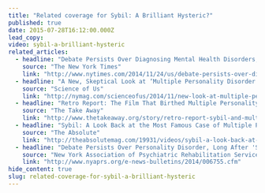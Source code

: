 ```yaml
---
title: "Related coverage for Sybil: A Brilliant Hysteric?"
published: true
date: 2015-07-28T16:12:00.000Z
lead_copy:
video: sybil-a-brilliant-hysteric
related_articles:
  - headline: "Debate Persists Over Diagnosing Mental Health Disorders, Long After ‘Sybil’"
    source: "The New York Times"
    link: "http://www.nytimes.com/2014/11/24/us/debate-persists-over-diagnosing-mental-health-disorders-long-after-sybil.html"
  - headline: "A New, Skeptical Look at ‘Multiple Personality Disorder’"
    source: "Science of Us"
    link: "http://nymag.com/scienceofus/2014/11/new-look-at-multiple-personality-disorder.html"
  - headline: "Retro Report: The Film That Birthed Multiple Personality Disorder"
    source: "The Take Away"
    link: "http://www.thetakeaway.org/story/retro-report-sybil-and-multiple-personality-disorder/"
  - headline: "Sybil: A Look Back at the Most Famous Case of Multiple Personality Disorder"
    source: "The Absolute"
    link: "http://theabsolutemag.com/19931/videos/sybil-a-look-back-at-the-most-famous-case-of-multiple-personality-disorder/"
  - headline: "Debate Persists Over Personality Disorder, Long After 'Sybil'"
    source: "New York Association of Psychiatric Rehabilitation Services"
    link: "http://www.nyaprs.org/e-news-bulletins/2014/006755.cfm"
hide_content: true
slug: related-coverage-for-sybil-a-brilliant-hysteric
---
```



